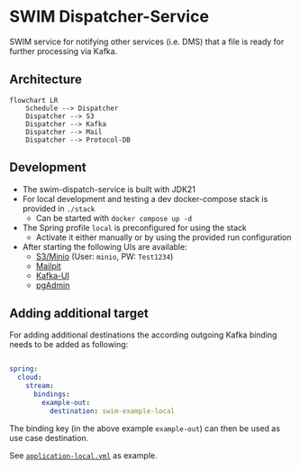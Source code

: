# SWIM Dispatcher-Service

SWIM service for notifying other services (i.e. DMS) that a file is ready for further processing via Kafka.

## Architecture

```mermaid
flowchart LR
    Schedule --> Dispatcher
    Dispatcher --> S3
    Dispatcher --> Kafka
    Dispatcher --> Mail
    Dispatcher --> Protocol-DB
```

## Development

- The swim-dispatch-service is built with JDK21
- For local development and testing a dev docker-compose stack is provided in `./stack`
    - Can be started with `docker compose up -d`
- The Spring profile `local` is preconfigured for using the stack
    - Activate it either manually or by using the provided run configuration
- After starting the following UIs are available:
  - [S3/Minio](http://localhost:9001/) (User: `minio`, PW: `Test1234`)
  - [Mailpit](http://localhost:8025/)
  - [Kafka-UI](http://localhost:8089/)
  - [pgAdmin](http://localhost:5050/)

## Adding additional target

For adding additional destinations the according outgoing Kafka binding needs to be added as following:

```yaml

spring:
  cloud:
    stream:
      bindings:
        example-out:
          destination: swim-example-local
```

The binding key (in the above example `example-out`) can then be used as use case destination.

See [`application-local.yml`](./src/main/resources/application-local.yml) as example.
